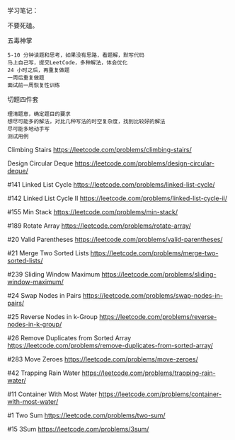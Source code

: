 学习笔记：

不要死磕。

五毒神掌

    5-10 分钟读题和思考，如果没有思路，看题解，默写代码
    马上自己写，提交LeetCode，多种解法，体会优化
    24 小时之后，再重复做题
    一周后重复做题
    面试前一周恢复性训练

切题四件套

    理清题意，确定题目的要求
    想尽可能多的解法，对比几种写法的时空复杂度，找到比较好的解法
    尽可能多地动手写
    测试用例


Climbing Stairs
https://leetcode.com/problems/climbing-stairs/

Design Circular Deque
https://leetcode.com/problems/design-circular-deque/

#141 Linked List Cycle
https://leetcode.com/problems/linked-list-cycle/

#142 Linked List Cycle II
https://leetcode.com/problems/linked-list-cycle-ii/

#155 Min Stack
https://leetcode.com/problems/min-stack/

#189 Rotate Array
https://leetcode.com/problems/rotate-array/

#20 Valid Parentheses
https://leetcode.com/problems/valid-parentheses/

#21 Merge Two Sorted Lists
https://leetcode.com/problems/merge-two-sorted-lists/

#239 Sliding Window Maximum
https://leetcode.com/problems/sliding-window-maximum/

#24 Swap Nodes in Pairs
https://leetcode.com/problems/swap-nodes-in-pairs/

#25 Reverse Nodes in k-Group
https://leetcode.com/problems/reverse-nodes-in-k-group/

#26 Remove Duplicates from Sorted Array
https://leetcode.com/problems/remove-duplicates-from-sorted-array/

#283 Move Zeroes
https://leetcode.com/problems/move-zeroes/

#42 Trapping Rain Water
https://leetcode.com/problems/trapping-rain-water/

#11 Container With Most Water
https://leetcode.com/problems/container-with-most-water/

#1 Two Sum
https://leetcode.com/problems/two-sum/

#15 3Sum
https://leetcode.com/problems/3sum/

